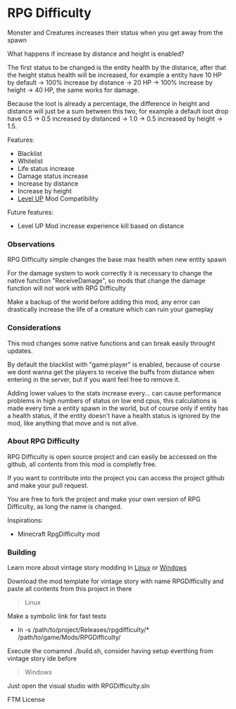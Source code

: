 # RPG Difficulty
Monster and Creatures increases their status when you get away from the spawn

What happens if increase by distance and height is enabled?

The first status to be changed is the entity health by the distance, after that the height status health will be increased, for example a entity have 10 HP by default -> 100% increase by distance -> 20 HP -> 100% increase by height -> 40 HP, the same works for damage.

Because the loot is already a percentage, the difference in height and distance will just be a sum between this two, for example a default loot drop have 0.5 -> 0.5 increased by distanced -> 1.0 -> 0.5 increased by height -> 1.5.

Features:
- Blacklist
- Whitelist
- Life status increase
- Damage status increase
- Increase by distance
- Increase by height
- [Level UP](https://mods.vintagestory.at/levelup) Mod Compatibility

Future features:
- Level UP Mod increase experience kill based on distance

### Observations
RPG Difficulty simple changes the base max health when new entity spawn

For the damage system to work correctly it is necessary to change the native function "ReceiveDamage", so mods that change the damage function will not work with RPG Difficulty

Make a backup of the world before adding this mod, any error can drastically increase the life of a creature which can ruin your gameplay

### Considerations
This mod changes some native functions and can break easily throught updates.

By default the blacklist with "game:player" is enabled, because of course we dont wanna get the players to receive the buffs from distance when entering in the server, but if you want feel free to remove it.

Adding lower values to the stats increase every... can cause performance problems in high numbers of status on low end cpus, this calculations is made every time a entity spawn in the world, but of course only if entity has a health status, if the entity doesn't have a health status is ignored by the mod, like anything that move and is not alive.

### About RPG Difficulty
RPG Difficulty is open source project and can easily be accessed on the github, all contents from this mod is completly free.

If you want to contribute into the project you can access the project github and make your pull request.

You are free to fork the project and make your own version of RPG Difficulty, as long the name is changed.

Inspirations: 
- Minecraft RpgDifficulty mod

### Building
Learn more about vintage story modding in [Linux](https://github.com/LeandroTheDev/arch_linux/wiki/Games#vintage-story-modding) or [Windows](https://wiki.vintagestory.at/index.php/Modding:Setting_up_your_Development_Environment)

Download the mod template for vintage story with name RPGDifficulty and paste all contents from this project in there

> Linux

Make a symbolic link for fast tests
- ln -s /path/to/project/Releases/rpgdifficulty/* /path/to/game/Mods/RPGDifficulty/

Execute the comamnd ./build.sh, consider having setup everthing from vintage story ide before

> Windows

Just open the visual studio with RPGDifficulty.sln

FTM License
